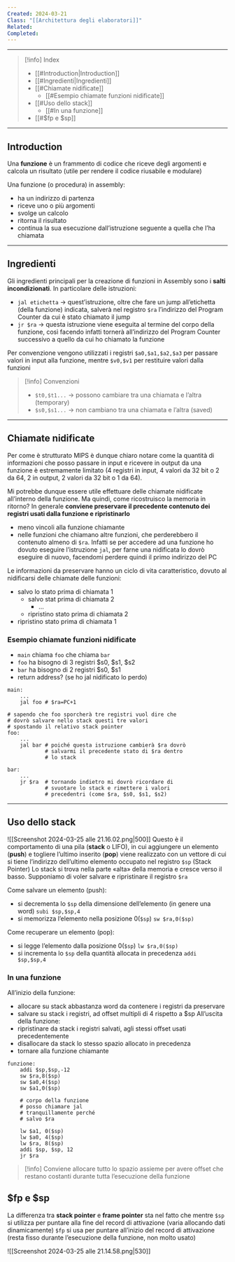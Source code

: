 ```yaml
---
Created: 2024-03-21
Class: "[[Architettura degli elaboratori]]"
Related: 
Completed:
---
```

---
>[!info] Index
>- [[#Introduction|Introduction]]
>- [[#Ingredienti|Ingredienti]]
>- [[#Chiamate nidificate]]
>	- [[#Esempio chiamate funzioni nidificate]]
>- [[#Uso dello stack]]
>	- [[#In una funzione]]
>- [[#$fp e $sp]]

---
## Introduction
Una **funzione** è un frammento di codice che riceve degli argomenti e calcola un risultato (utile per rendere il codice riusabile e modulare)

Una funzione (o procedura) in assembly:
- ha un indirizzo di partenza
- riceve uno o più argomenti
- svolge un calcolo
- ritorna il risultato
- continua la sua esecuzione dall’istruzione seguente a quella che l’ha chiamata

---
## Ingredienti
Gli ingredienti principali per la creazione di funzioni in Assembly sono i **salti incondizionati**. In particolare delle istruzioni:
- `jal etichetta` → quest’istruzione, oltre che fare un jump all’etichetta (della funzione) indicata, salverà nel registro `$ra` l’indirizzo del Program Counter da cui è stato chiamato il jump
- `jr $ra` → questa istruzione viene eseguita al termine del corpo della funzione, così facendo infatti tornerà all’indirizzo del Program Counter successivo a quello da cui ho chiamato la funzione

Per convenzione vengono utilizzati i registri `$a0,$a1,$a2,$a3` per passare valori in input alla funzione, mentre `$v0,$v1` per restituire valori dalla funzioni

>[!info] Convenzioni
>- `$t0,$t1...` → possono cambiare tra una chiamata e l’altra (temporary)
>- `$s0,$s1...` → non cambiano tra una chiamata e l’altra (saved) 

---
## Chiamate nidificate
Per come è strutturato MIPS è dunque chiaro notare come la quantità di informazioni che posso passare in input e ricevere in output da una funzione è estremamente limitato (4 registri in input, 4 valori da 32 bit o 2 da 64, 2 in output, 2 valori da 32 bit o 1 da 64).

Mi potrebbe dunque essere utile effettuare delle chiamate nidificate all’interno della funzione. Ma quindi, come ricostruisco la memoria in ritorno?
In generale **conviene preservare il precedente contenuto dei registri usati dalla funzione e ripristinarlo**
- meno vincoli alla funzione chiamante
- nelle funzioni che chiamano altre funzioni, che perderebbero il contenuto almeno di `$ra`. Infatti se per accedere ad una funzione ho dovuto eseguire l’istruzione `jal`, per farne una nidificata lo dovrò eseguire di nuovo, facendomi perdere quindi il primo indirizzo del PC

Le informazioni da preservare hanno un ciclo di vita caratteristico, dovuto al nidificarsi delle chiamate delle funzioni:
- salvo lo stato prima di chiamata 1
	- salvo stat prima di chiamata 2
		- …
	- ripristino stato prima di chiamata 2
- ripristino stato prima di chiamata 1

### Esempio chiamate funzioni nidificate
- `main` chiama `foo` che chiama `bar`
- `foo` ha bisogno di 3 registri $s0, $s1, $s2
- `bar` ha bisogno di 2 registri $s0, $s1
- return address? (se ho jal nidificato lo perdo)

```arm-asm
main:
	...
	jal foo # $ra=PC+1

# sapendo che foo sporcherà tre registri vuol dire che
# dovrò salvare nello stack questi tre valori
# spostando il relativo stack pointer
foo:
	...
	jal bar # poiché questa istruzione cambierà $ra dovrò
			# salvarmi il precedente stato di $ra dentro
			# lo stack

bar:
	...
	jr $ra  # tornando indietro mi dovrò ricordare di 
			# svuotare lo stack e rimettere i valori 
			# precedentri (come $ra, $s0, $s1, $s2)
```

---
## Uso dello stack
![[Screenshot 2024-03-25 alle 21.16.02.png|500]]
Questo è il comportamento di una pila (**stack** o LIFO), in cui aggiungere un elemento (**push**) e togliere l’ultimo inserito (**pop**) viene realizzato con un vettore di cui si tiene l’indirizzo dell’ultimo elemento occupato nel registro `$sp` (Stack Pointer)
Lo stack si trova nella parte «alta» della memoria e cresce verso il basso. Supponiamo di voler salvare e ripristinare il registro `$ra`

Come salvare un elemento (push):
- si decrementa lo `$sp` della dimensione dell’elemento (in genere una word)
	`subi $sp,$sp,4`
- si memorizza l’elemento nella posizione 0(`$sp`)
	`sw $ra,0($sp)`

Come recuperare un elemento (pop):
- si legge l’elemento dalla posizione 0(`$sp`)
	`lw $ra,0($sp)`
- si incrementa lo `$sp` della quantità allocata in precedenza
	`addi $sp,$sp,4`

### In una funzione
All’inizio della funzione:
- allocare su stack abbastanza word da contenere i registri da preservare
- salvare su stack i registri, ad offset multipli di 4 rispetto a $sp
All’uscita della funzione:
- ripristinare da stack i registri salvati, agli stessi offset usati precedentemente
- disallocare da stack lo stesso spazio allocato in precedenza
- tornare alla funzione chiamante

```arm-asm
funzione:
	addi $sp,$sp,-12
	sw $ra,8($sp)
	sw $a0,4($sp)
	sw $a1,0($sp)
	
	# corpo della funzione
	# posso chiamare jal
	# tranquillamente perché
	# salvo $ra
	
	lw $a1, 0($sp)
	lw $a0, 4($sp)
	lw $ra, 8($sp)
	addi $sp, $sp, 12
	jr $ra
```

> [!info]
> Conviene allocare tutto lo spazio assieme per avere offset che restano costanti durante tutta l’esecuzione della funzione

## $fp e $sp
La differenza tra **stack pointer** e **frame pointer** sta nel fatto che mentre `$sp` si utilizza per puntare alla fine del record di attivazione (varia allocando dati dinamicamente) `$fp` si usa per puntare all’inizio del record di attivazione (resta fisso durante l’esecuzione della funzione, non molto usato)

![[Screenshot 2024-03-25 alle 21.14.58.png|530]]

